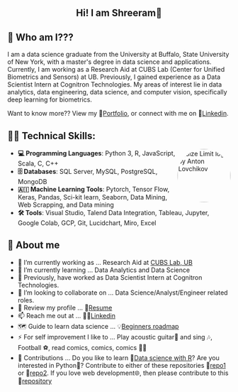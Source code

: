 <h2 align="center"> Hi! I am Shreeram👋</h2>

## 🔎 Who am I???   
I am a data science graduate from the University at Buffalo, State University of New York, with a master's degree in data science and applications. Currently, I am working as a Research Aid at CUBS Lab (Center for Unified Biometrics and Sensors) at UB. Previously, I gained experience as a Data Scientist Intern at Cognitron Technologies. My areas of interest lie in data analytics, data engineering, data science, and computer vision, specifically deep learning for biometrics.  

Want to know more?? View my 📝[Portfolio](https://github.com/shreeramgs/DataSciencePortfolio),  or connect with me on 🤝[Linkedin](https://www.linkedin.com/in/shreeramgs/). 

## 👨‍💻 Technical Skills:
<img src="https://github.com/shreeramgs/Data-Science-projects/assets/40434495/daf6345b-40fb-4793-8537-1dcb7403652c" align="right"
     alt="Size Limit logo by Anton Lovchikov" width="120" height="120"
     style="border-radius:150px;">

-    **💻 Programming Languages**: Python 3, R, JavaScript, Scala, C, C++
-   **🗄️ Databases**: SQL Server, MySQL, PostgreSQL, MongoDB
-   **🇦🇮 Machine Learning Tools**: Pytorch, Tensor Flow, Keras, Pandas, Sci-kit learn, Seaborn, Data Mining, Web Scrapping, and Data mining
-   **🛠️ Tools**: Visual Studio, Talend Data Integration, Tableau, Jupyter, Google Colab, GCP, Git, Lucidchart, Miro, Excel


## 📖 About me
- 🔭 I’m currently working as ... Research Aid at [CUBS Lab, UB](https://www.buffalo.edu/cubs.html)
- 🌱 I’m currently learning ... Data Analytics and Data Science
- 🔭 Previously, have worked as Data Scientist Intern at Cognitron Technologies.
- 👯 I’m looking to collaborate on ... Data Science/Analyst/Engineer related roles.
- 💬 Review my profile ... 📃[Resume](https://github.com/shreeramgs/Resume/blob/main/Resume.pdf) 
- 📫 Reach me out at ... 🙋‍♂️[Linkedin](https://www.linkedin.com/in/shreeramgs/)
- 🗺️ Guide to learn data science ... 💡[Beginners roadmap](https://github.com/shreeramgs/roadmap)
- ⚡ For self improvement I like to ... Play acoustic guitar🎸 and sing 🎶, Football ⚽, read comics, comics, comics 🦇🤓
- 💪 Contributions ... Do you like to learn 🚀[Data science with R](https://github.com/shreeramgs/Data-Science-projects)? Are you interested in Python🐍? Contribute to either of these repositories 📘[repo1](https://github.com/shreeramgs/depression_detector) or 📘[repo2](https://github.com/shreeramgs/US_House_Rent_Predictor).
If you love web development🌐, then please contribute to this 📘[repository](https://github.com/shreeramgs/E-wal)
